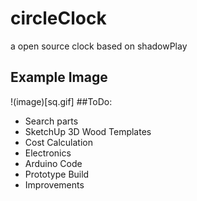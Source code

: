 # circleClock
a open source clock based on shadowPlay
## Example Image
!(image)[sq.gif]
##ToDo:
* Search parts
* SketchUp 3D Wood Templates
* Cost Calculation
* Electronics
* Arduino Code
* Prototype Build
* Improvements
